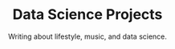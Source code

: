 ---
template: DataScienceProjectsPage
slug: 'data-science-projects'
title: Data Science Projects
featuredImage: 'https://ucarecdn.com/159203d3-881d-4218-baa1-ca4427b48d0d/'
subtitle: 'Writing about lifestyle, music, and data science.'
meta:
  description: This is a meta description.
  title: Home
---